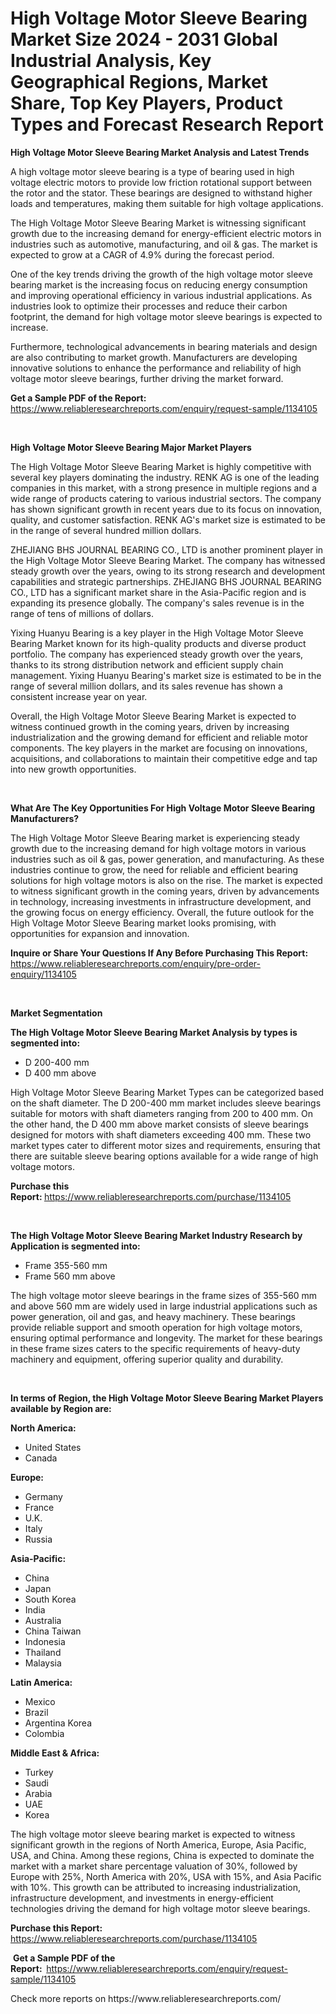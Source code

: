 <p><h1>High Voltage Motor Sleeve Bearing Market Size 2024 - 2031 Global Industrial Analysis, Key Geographical Regions, Market Share, Top Key Players, Product Types and Forecast Research Report</h1></p><p><strong>High Voltage Motor Sleeve Bearing Market Analysis and Latest Trends</strong></p>
<p><p>A high voltage motor sleeve bearing is a type of bearing used in high voltage electric motors to provide low friction rotational support between the rotor and the stator. These bearings are designed to withstand higher loads and temperatures, making them suitable for high voltage applications.</p><p>The High Voltage Motor Sleeve Bearing Market is witnessing significant growth due to the increasing demand for energy-efficient electric motors in industries such as automotive, manufacturing, and oil & gas. The market is expected to grow at a CAGR of 4.9% during the forecast period.</p><p>One of the key trends driving the growth of the high voltage motor sleeve bearing market is the increasing focus on reducing energy consumption and improving operational efficiency in various industrial applications. As industries look to optimize their processes and reduce their carbon footprint, the demand for high voltage motor sleeve bearings is expected to increase.</p><p>Furthermore, technological advancements in bearing materials and design are also contributing to market growth. Manufacturers are developing innovative solutions to enhance the performance and reliability of high voltage motor sleeve bearings, further driving the market forward.</p></p>
<p><strong>Get a Sample PDF of the Report:&nbsp;</strong> <a href="https://www.reliableresearchreports.com/enquiry/request-sample/1134105">https://www.reliableresearchreports.com/enquiry/request-sample/1134105</a></p>
<p>&nbsp;</p>
<p><strong>High Voltage Motor Sleeve Bearing Major Market Players</strong></p>
<p><p>The High Voltage Motor Sleeve Bearing Market is highly competitive with several key players dominating the industry. RENK AG is one of the leading companies in this market, with a strong presence in multiple regions and a wide range of products catering to various industrial sectors. The company has shown significant growth in recent years due to its focus on innovation, quality, and customer satisfaction. RENK AG's market size is estimated to be in the range of several hundred million dollars.</p><p>ZHEJIANG BHS JOURNAL BEARING CO., LTD is another prominent player in the High Voltage Motor Sleeve Bearing Market. The company has witnessed steady growth over the years, owing to its strong research and development capabilities and strategic partnerships. ZHEJIANG BHS JOURNAL BEARING CO., LTD has a significant market share in the Asia-Pacific region and is expanding its presence globally. The company's sales revenue is in the range of tens of millions of dollars.</p><p>Yixing Huanyu Bearing is a key player in the High Voltage Motor Sleeve Bearing Market known for its high-quality products and diverse product portfolio. The company has experienced steady growth over the years, thanks to its strong distribution network and efficient supply chain management. Yixing Huanyu Bearing's market size is estimated to be in the range of several million dollars, and its sales revenue has shown a consistent increase year on year.</p><p>Overall, the High Voltage Motor Sleeve Bearing Market is expected to witness continued growth in the coming years, driven by increasing industrialization and the growing demand for efficient and reliable motor components. The key players in the market are focusing on innovations, acquisitions, and collaborations to maintain their competitive edge and tap into new growth opportunities.</p></p>
<p>&nbsp;</p>
<p><strong>What Are The Key Opportunities For High Voltage Motor Sleeve Bearing Manufacturers?</strong></p>
<p><p>The High Voltage Motor Sleeve Bearing market is experiencing steady growth due to the increasing demand for high voltage motors in various industries such as oil & gas, power generation, and manufacturing. As these industries continue to grow, the need for reliable and efficient bearing solutions for high voltage motors is also on the rise. The market is expected to witness significant growth in the coming years, driven by advancements in technology, increasing investments in infrastructure development, and the growing focus on energy efficiency. Overall, the future outlook for the High Voltage Motor Sleeve Bearing market looks promising, with opportunities for expansion and innovation.</p></p>
<p><strong>Inquire or Share Your Questions If Any Before Purchasing This Report:</strong> <a href="https://www.reliableresearchreports.com/enquiry/pre-order-enquiry/1134105">https://www.reliableresearchreports.com/enquiry/pre-order-enquiry/1134105</a></p>
<p>&nbsp;</p>
<p><strong>Market Segmentation</strong></p>
<p><strong>The High Voltage Motor Sleeve Bearing Market Analysis by types is segmented into:</strong></p>
<p><ul><li>D 200-400 mm</li><li>D 400 mm above</li></ul></p>
<p><p>High Voltage Motor Sleeve Bearing Market Types can be categorized based on the shaft diameter. The D 200-400 mm market includes sleeve bearings suitable for motors with shaft diameters ranging from 200 to 400 mm. On the other hand, the D 400 mm above market consists of sleeve bearings designed for motors with shaft diameters exceeding 400 mm. These two market types cater to different motor sizes and requirements, ensuring that there are suitable sleeve bearing options available for a wide range of high voltage motors.</p></p>
<p><strong>Purchase this Report:&nbsp;</strong><a href="https://www.reliableresearchreports.com/purchase/1134105">https://www.reliableresearchreports.com/purchase/1134105</a></p>
<p>&nbsp;</p>
<p><strong>The High Voltage Motor Sleeve Bearing Market Industry Research by Application is segmented into:</strong></p>
<p><ul><li>Frame 355-560 mm</li><li>Frame 560 mm above</li></ul></p>
<p><p>The high voltage motor sleeve bearings in the frame sizes of 355-560 mm and above 560 mm are widely used in large industrial applications such as power generation, oil and gas, and heavy machinery. These bearings provide reliable support and smooth operation for high voltage motors, ensuring optimal performance and longevity. The market for these bearings in these frame sizes caters to the specific requirements of heavy-duty machinery and equipment, offering superior quality and durability.</p></p>
<p>&nbsp;</p>
<p><strong>In terms of Region, the High Voltage Motor Sleeve Bearing Market Players available by Region are:</strong></p>
<p>
    <p> <strong> North America: </strong>
        <ul>
            <li>United States</li>
            <li>Canada</li>
        </ul>
        </p> 
    <p> <strong> Europe: </strong>
        <ul>
            <li>Germany</li>
            <li>France</li>
            <li>U.K.</li>
            <li>Italy</li>
            <li>Russia</li>
        </ul>
        </p> 
    <p> <strong> Asia-Pacific: </strong>
        <ul>
            <li>China</li>
            <li>Japan</li>
            <li>South Korea</li>
            <li>India</li>
            <li>Australia</li>
            <li>China Taiwan</li>
            <li>Indonesia</li>
            <li>Thailand</li>
            <li>Malaysia</li>
        </ul>
        </p> 
    <p> <strong> Latin America: </strong>
        <ul>
            <li>Mexico</li>
            <li>Brazil</li>
            <li>Argentina Korea</li>
            <li>Colombia</li>
        </ul>
        </p> 
    <p> <strong> Middle East & Africa: </strong>
        <ul>
            <li>Turkey</li>
            <li>Saudi</li>
            <li>Arabia</li>
            <li>UAE</li>
            <li>Korea</li>
        </ul>
    </p>
    </p>
<p><p>The high voltage motor sleeve bearing market is expected to witness significant growth in the regions of North America, Europe, Asia Pacific, USA, and China. Among these regions, China is expected to dominate the market with a market share percentage valuation of 30%, followed by Europe with 25%, North America with 20%, USA with 15%, and Asia Pacific with 10%. This growth can be attributed to increasing industrialization, infrastructure development, and investments in energy-efficient technologies driving the demand for high voltage motor sleeve bearings.</p></p>
<p><strong>Purchase this Report: </strong><a href="https://www.reliableresearchreports.com/purchase/1134105">https://www.reliableresearchreports.com/purchase/1134105</a></p>
<p>&nbsp;<strong>Get a Sample PDF of the Report:&nbsp;&nbsp;</strong><a href="https://www.reliableresearchreports.com/enquiry/request-sample/1134105">https://www.reliableresearchreports.com/enquiry/request-sample/1134105</a></p>
<p><strong></strong></p>
<p>Check more reports on https://www.reliableresearchreports.com/</p>